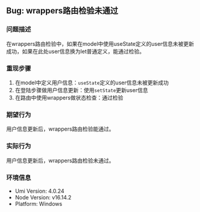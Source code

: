 ## Bug: wrappers路由检验未通过

### 问题描述

在wrappers路由检验中，如果在model中使用useState定义的user信息未被更新成功，如果在此处user信息换为let普通定义，能通过检验。

### 重现步骤

1. 在model中定义用户信息：`useState`定义的user信息未被更新成功
2. 在登陆步骤做用户信息更新：使用`setState`更新user信息
3. 在路由中使用wrappers做状态检查：通过检验

### 期望行为

用户信息更新后，wrappers路由检验能通过。

### 实际行为

用户信息更新后，wrappers路由检验未通过。

### 环境信息

- Umi Version: 4.0.24
- Node Version: v16.14.2
- Platform: Windows
